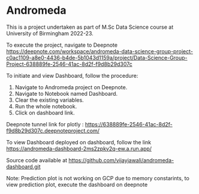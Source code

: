 # Andromeda

This is a project undertaken as part of M.Sc Data Science course at University of Birmingham 2022-23.

To execute the project, navigate to Deepnote https://deepnote.com/workspace/andromeda-data-science-group-project-c0ac1109-a8e0-4436-b4de-5b1043d1159a/project/Data-Science-Group-Project-638889fe-2546-41ac-8d2f-f9d8b29d307c

To initiate and view Dashboard, follow the procedure: 
1. Navigate to Andromeda project on Deepnote.
2. Navigate to Notebook named Dashboard.
3. Clear the existing variables.
4. Run the whole notebook.
5. Click on dashboard link.

Deepnote tunnel link for plotly : https://638889fe-2546-41ac-8d2f-f9d8b29d307c.deepnoteproject.com/

To view Dashboard deployed on dashboard, follow the link  https://andromeda-dashboard-2ms2zpkv2q-ew.a.run.app/

Source code available at https://github.com/vijayjawali/andromeda-dashboard.git

Note: Prediction plot is not working on GCP due to memory constarints, to view prediction plot, execute the dashboard on deepnote

